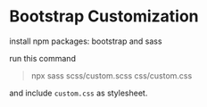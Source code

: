 # Bootstrap Customization

install npm packages: bootstrap and sass

run this command
> npx sass scss/custom.scss css/custom.css

and include `custom.css` as stylesheet.